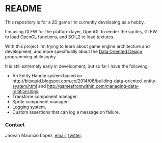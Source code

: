 # README #

This repository is for a 2D game I'm currently developing as a hobby.

I'm using GLFW for the platform layer, OpenGL to render the sprites, GLEW to load OpenGL functions, and SOIL2 to load textures.

With this project I'm trying to learn about game engine architecture and development, and more specifically about the [Data Oriented Design](https://github.com/taylor001/data-oriented-design) programming philosophy.

It is still extremely early in development, but so far I have the following:

+ An Entity Handle system based on http://bitsquid.blogspot.com.co/2014/08/building-data-oriented-entity-system.html and http://gamesfromwithin.com/managing-data-relationships.
+ Transform component manager.
+ Sprite component manager.
+ Logging system.
+ Custom assertions that can log a message on failure.
 

### Contact ###

Jhovan Mauricio López, [email](mailto:filoktulu@gmail.com), [twitter](https://twitter.com/nidpez).